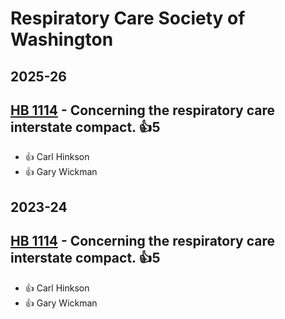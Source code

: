 # Respiratory Care Society of Washington
## 2025-26

## [HB 1114](/bill/2025-26/hb/1114/) - Concerning the respiratory care interstate compact. 👍5  
* 👍 Carl Hinkson
* 👍 Gary Wickman

## 2023-24

## [HB 1114](/bill/2023-24/hb/1114/) - Concerning the respiratory care interstate compact. 👍5  
* 👍 Carl Hinkson
* 👍 Gary Wickman
